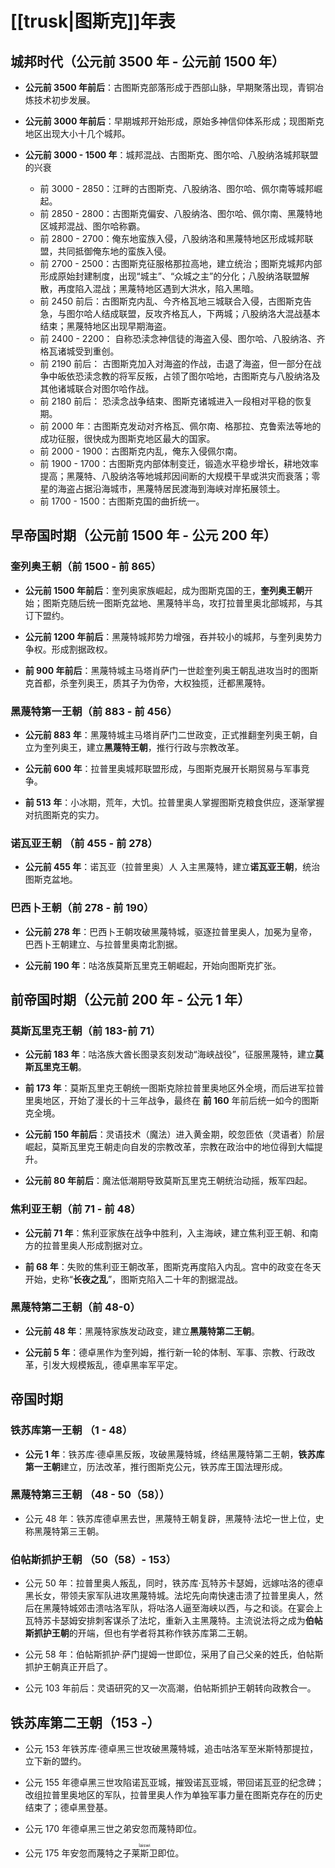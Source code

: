 # [[trusk|图斯克]]年表
## **城邦时代（公元前 3500 年 - 公元前 1500 年）**

- **公元前 3500 年前后**：古图斯克部落形成于西部山脉，早期聚落出现，青铜冶炼技术初步发展。

- **公元前 3000 年前后**：早期城邦开始形成，原始多神信仰体系形成；现图斯克地区出现大小十几个城邦。

- **公元前 3000 - 1500 年**：城邦混战、古图斯克、图尔哈、八股纳洛城邦联盟的兴衰

	- 前 3000 - 2850：江畔的古图斯克、八股纳洛、图尔哈、佩尔南等城邦崛起。
	- 前 2850 - 2800：古图斯克偏安、八股纳洛、图尔哈、佩尔南、黑蔑特地区城邦混战、图尔哈称霸。
	- 前 2800 - 2700：俺东地蛮族入侵，八股纳洛和黑蔑特地区形成城邦联盟，共同抵御俺东地的蛮族入侵。
	- 前 2700 - 2500：古图斯克征服格那拉高地，建立统治；图斯克城邦内部形成原始封建制度，出现“城主”、“众城之主”的分化；八股纳洛联盟解散，再度陷入混战；黑蔑特地区遇到大洪水，陷入黑暗。
	- 前 2450 前后：古图斯克内乱、今齐格瓦地三城联合入侵，古图斯克告急，与图尔哈人结成联盟，反攻齐格瓦人，下两城；八股纳洛大混战基本结束；黑蔑特地区出现早期海盗。
	- 前 2400 - 2200： 自称恐渎念神信徒的海盗入侵、图尔哈、八股纳洛、齐格瓦诸城受到重创。
	- 前 2190 前后： 古图斯克加入对海盗的作战，击退了海盗，但一部分在战争中皈依恐渎念教的将军反叛，占领了图尔哈地，古图斯克与八股纳洛及其他诸城联合对图尔哈作战。
	- 前 2180 前后： 恐渎念战争结束、图斯克诸城进入一段相对平稳的恢复期。
	- 前 2000 年：古图斯克发动对齐格瓦、佩尔南、格那拉、克鲁索法等地的成功征服，很快成为图斯克地区最大的国家。
	- 前 2000 - 1900：古图斯克内乱，俺东入侵佩尔南。
	- 前 1900 - 1700：古图斯克内部体制变迁，锻造水平稳步增长，耕地效率提高；黑蔑特、八股纳洛等地城邦因间断的大规模干旱或洪灾而衰落；零星的海盗占据沿海城市，黑蔑特居民渡海到海峡对岸拓展领土。
	- 前 1700 - 1500：古图斯克国的曲折统一。

## 早帝国时期（公元前 1500 年 - 公元 200 年）
### 奎列奥王朝（前 1500 - 前 865）

- **公元前 1500 年前后**：奎列奥家族崛起，成为图斯克国的王，**奎列奥王朝**开始；图斯克随后统一图斯克盆地、黑蔑特半岛，攻打拉普里奥北部城邦，与其订下盟约。

- **公元前 1200 年前后**：黑蔑特城邦势力增强，吞并较小的城邦，与奎列奥势力争权。形成割据政权。

- **前 900 年前后**：黑蔑特城主马塔肖萨门一世趁奎列奥王朝乱进攻当时的图斯克首都，杀奎列奥王，质其子为伪帝，大权独揽，迁都黑蔑特。

### 黑蔑特第一王朝（前 883 - 前 456）

- **公元前 883 年**：黑蔑特城主马塔肖萨门二世政变，正式推翻奎列奥王朝，自立为奎列奥王，建立**黑蔑特王朝**，推行行政与宗教改革。

- **公元前 600 年**：拉普里奥城邦联盟形成，与图斯克展开长期贸易与军事竞争。

- **前 513 年**：小冰期，荒年，大饥。拉普里奥人掌握图斯克粮食供应，逐渐掌握对抗图斯克的实力。

### 诺瓦亚王朝 （前 455 - 前 278）

- **公元前 455 年**：诺瓦亚（拉普里奥）人 入主黑蔑特，建立**诺瓦亚王朝**，统治图斯克盆地。

### 巴西卜王朝（前 278 - 前 190）

- **公元前 278 年**：巴西卜王朝攻破黑蔑特城，驱逐拉普里奥人，加冕为皇帝，巴西卜王朝建立、与拉普里奥南北割据。

- **公元前 190 年**：咕洛族莫斯瓦里克王朝崛起，开始向图斯克扩张。

## **前帝国时期（公元前 200 年 - 公元 1 年）**

### 莫斯瓦里克王朝（前 183-前 71）

- **公元前 183 年**：咕洛族大酋长图录亥刻发动“海峡战役”，征服黑蔑特，建立**莫斯瓦里克王朝**。

- **前 173 年**：莫斯瓦里克王朝统一图斯克除拉普里奥地区外全境，而后进军拉普里奥地区，开始了漫长的十三年战争，最终在 **前 160** 年前后统一如今的图斯克全境。

- **公元前 150 年前后**：灵语技术（魔法）进入黄金期，皎忽匝依（灵语者）阶层崛起，莫斯瓦里克王朝走向自发的宗教改革，宗教在政治中的地位得到大幅提升。

- **公元前 80 年前后**：魔法低潮期导致莫斯瓦里克王朝统治动摇，叛军四起。

### 焦利亚王朝（前 71 - 前 48）

- **公元前 71 年**：焦利亚家族在战争中胜利，入主海峡，建立焦利亚王朝、和南方的拉普里奥人形成割据对立。

- **前 68 年**：失败的焦利亚王朝改革，图斯克再度陷入内乱。宫中的政变在冬天开始，史称“**长夜之乱**”，图斯克陷入二十年的割据混战。

### 黑蔑特第二王朝（前 48-0）

- **公元前 48 年**：黑蔑特家族发动政变，建立**黑蔑特第二王朝**。

- **公元前 5 年**：德卓黑作为奎列姆，推行新一轮的体制、军事、宗教、行政改革，引发大规模叛乱，德卓黑率军平定。

## 帝国时期

### 铁苏库第一王朝 （1 - 48）

- **公元 1 年**：铁苏库·德卓黑反叛，攻破黑蔑特城，终结黑蔑特第二王朝，**铁苏库第一王朝**建立，历法改革，推行图斯克公元，铁苏库王国法理形成。

### 黑蔑特第三王朝 （48 - 50（58））

- 公元 48 年：铁苏库德卓黑去世，黑蔑特王朝复辟，黑蔑特·法坨一世上位，史称黑蔑特第三王朝。

### 伯帖斯抓护王朝 （50（58）- 153）

- 公元 50 年：拉普里奥人叛乱，同时，铁苏库·瓦特苏卡瑟姆，远嫁咕洛的德卓黑长女，带领夫家军队进攻黑蔑特城。法坨先向南快速击溃了拉普里奥人，然后在黑蔑特城郊击溃咕洛军队，将咕洛人逼至海峡以西，与之和谈。在宴会上瓦特苏卡瑟姆安排刺客谋杀了法坨，重新入主黑蔑特。主流说法将之成为**伯帖斯抓护王朝**的开端，但也有学者将其称作铁苏库第二王朝。

- 公元 58 年：伯帖斯抓护·萨门提姆一世即位，采用了自己父亲的姓氏，伯帖斯抓护王朝真正开启了。

- 公元 103 年前后：灵语研究的又一次高潮，伯帖斯抓护王朝转向政教合一。

## 铁苏库第二王朝（153 -）

- 公元 153 年铁苏库·德卓黑三世攻破黑蔑特城，追击咕洛军至米斯特那提拉，立下新的盟约。

- 公元 155 年德卓黑三世攻陷诺瓦亚城，摧毁诺瓦亚城，带回诺瓦亚的纪念碑；改组拉普里奥地区的军队，拉普里奥人作为单独军事力量在图斯克存在的历史结束了；德卓黑登基。

- 公元 170 年德卓黑三世之弟安忽而蔑特即位。

- 公元 175 年安忽而蔑特之子<ruby>莱斯卫<rt>laiswi</rt></ruby>即位。
